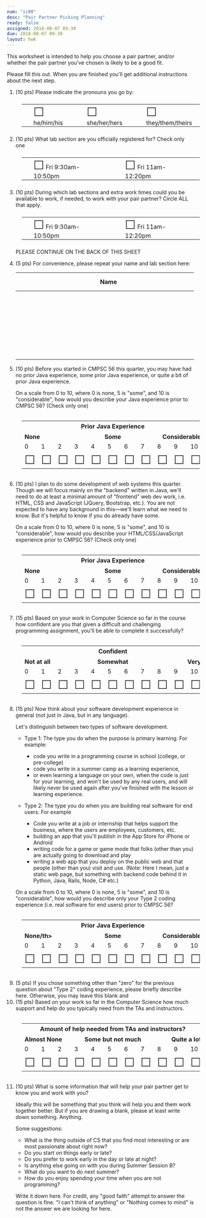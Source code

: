 ```yaml
---
num: "ic00"
desc: "Pair Partner Picking Planning"
ready: false
assigned: 2018-08-07 09:30
due: 2018-08-07 09:30
layout: hwk
---
```


This worksheet is intended to help you choose a pair partner, and/or whether the pair partner you've chosen is likely to be a good fit.

Please fill this out.  When you are finished you'll get additional instructions about the next step.



<ol>

<li> (10 pts) Please indicate the pronouns you go by:
<table class="circle-one">
<tr>
<td> <span style="font-size: 200%;">&#x2610;</span> he/him/his</td>
<td> <span style="font-size: 200%;">&#x2610;</span> she/her/hers</td>
<td> <span style="font-size: 200%;">&#x2610;</span> they/them/theirs</td>
</tr>
</table>

</li>

<li>(10 pts) What lab section are you officially registered for? Check only one

<style>
table.circle-one { border: none; width: 100%; margin: 1.5em 1em 1.5em 1em;}

table.circle-one * td { border: none; padding: 0px 2em 0px 2em;}

</style>

<table class="circle-one">
<tr>
<td> <span style="font-size: 200%;">&#x2610;</span> Fri 9:30am-10:50pm</td>
<td> <span style="font-size: 200%;">&#x2610;</span> Fri 11am-12:20pm</td>
</tr>
</table>
</li>

<li>(10 pts) During which lab sections and extra work times could you be available to work, if needed, to work with your pair partner?  Circle ALL that apply.</li>

<table class="circle-one">
<tr>
<td> <span style="font-size: 200%;">&#x2610;</span> Fri 9:30am-10:50pm</td>
<td> <span style="font-size: 200%;">&#x2610;</span> Fri 11am-12:20pm</td>
</tr>
</table>

<p>PLEASE CONTINUE ON THE BACK OF THIS SHEET</p>

<div class="pagebreak">
</div>

</li>

<li markdown="1"> (5 pts) For convenience, please repeat your name and lab section here:
  
 | Name | Lab Section |
 |------|-------------|
 |<span style="padding-left: 30em;">&nbsp;</span><br>&nbsp; | <span style="font-size: 200%;">&#x2610;</span> 4pm &nbsp;&nbsp;&nbsp;<span style="font-size: 200%;">&#x2610;</span> 5pm  &nbsp;&nbsp;&nbsp;<span style="font-size: 200%;">&#x2610;</span> 6pm |


 
  
</li>

<li>(10 pts) Before you started in CMPSC 56 this quarter, you may have had no prior Java experience, some prior Java experience,
or quite a bit of prior Java experience.

On a scale from 0 to 10, where 0 is none, 5 is "some", and 10 is
"considerable", how would you describe your Java experience prior to CMPSC 56?  (Check only one)

<style>

table.likert { margin: 2em 1em 2em 1em;}
table.likert * td { width: 4em;}
table.likert * th { border: none;}

</style>

<table class="likert">

<tr>
<th colspan="11" style="text-align:center; h">Prior Java Experience</th>
</tr>
<tr>
<th colspan="4" style="text-align:left; ">None</th>
<th colspan="3" style="text-align:center; ">Some</th>
<th colspan="4" style="text-align:right;">Considerable</th>
</tr>
<tr>
<td>0</td>
<td>1</td>
<td>2</td>
<td>3</td>
<td>4</td>
<td>5</td>
<td>6</td>
<td>7</td>
<td>8</td>
<td>9</td>
<td>10</td>
</tr>
<tr>
<td><span style="font-size: 200%;">&#x2610;</span></td>
<td><span style="font-size: 200%;">&#x2610;</span></td>
<td><span style="font-size: 200%;">&#x2610;</span></td>
<td><span style="font-size: 200%;">&#x2610;</span></td>
<td><span style="font-size: 200%;">&#x2610;</span></td>
<td><span style="font-size: 200%;">&#x2610;</span></td>
<td><span style="font-size: 200%;">&#x2610;</span></td>
<td><span style="font-size: 200%;">&#x2610;</span></td>
<td><span style="font-size: 200%;">&#x2610;</span></td>
<td><span style="font-size: 200%;">&#x2610;</span></td>
<td><span style="font-size: 200%;">&#x2610;</span></td>
</tr>
</table>

</li>

<li>(10 pts) I plan to do some development of web systems this quarter.  Though we will focus mainly on the "backend" written in Java, we'll need to do at least a minimal amount of "frontend" web dev work, i.e. HTML, CSS and JavaScript (JQuery, Bootstrap, etc.).   You are not expected to have any background in this&mdash;we'll learn what we need to know. But it's helpful to know if you do already have some.
  
On a scale from 0 to 10, where 0 is none, 5 is "some", and 10 is
"considerable", how would you describe your HTML/CSS/JavaScript experience prior to CMPSC 56?  (Check only one)

<style>

table.likert { margin: 2em 1em 2em 1em;}
table.likert * td { width: 4em;}
table.likert * th { border: none;}

</style>

<table class="likert">

<tr>
<th colspan="11" style="text-align:center; h">Prior Java Experience</th>
</tr>
<tr>
<th colspan="4" style="text-align:left; ">None</th>
<th colspan="3" style="text-align:center; ">Some</th>
<th colspan="4" style="text-align:right;">Considerable</th>
</tr>
<tr>
<td>0</td>
<td>1</td>
<td>2</td>
<td>3</td>
<td>4</td>
<td>5</td>
<td>6</td>
<td>7</td>
<td>8</td>
<td>9</td>
<td>10</td>
</tr>
<tr>
<td><span style="font-size: 200%;">&#x2610;</span></td>
<td><span style="font-size: 200%;">&#x2610;</span></td>
<td><span style="font-size: 200%;">&#x2610;</span></td>
<td><span style="font-size: 200%;">&#x2610;</span></td>
<td><span style="font-size: 200%;">&#x2610;</span></td>
<td><span style="font-size: 200%;">&#x2610;</span></td>
<td><span style="font-size: 200%;">&#x2610;</span></td>
<td><span style="font-size: 200%;">&#x2610;</span></td>
<td><span style="font-size: 200%;">&#x2610;</span></td>
<td><span style="font-size: 200%;">&#x2610;</span></td>
<td><span style="font-size: 200%;">&#x2610;</span></td>
</tr>
</table>

</li>

<li>(15 pts) Based on your work in Computer Science so far in the course
how confident are you that given a difficult and challenging programming 
assignment, you'll be able to complete it successfully?


<table class="likert">

<tr>
<th colspan="11" style="text-align:center;">Confident</th>
</tr>
<tr>
<th colspan="4" style="text-align:left;">Not at all </th>
<th colspan="3" style="text-align:center;">Somewhat </th>
<th colspan="4" style="text-align:right;">Very </th>
</tr>
<tr>
<td>0</td>
<td>1</td>
<td>2</td>
<td>3</td>
<td>4</td>
<td>5</td>
<td>6</td>
<td>7</td>
<td>8</td>
<td>9</td>
<td>10</td>
</tr>
<tr>
<td><span style="font-size: 200%;">&#x2610;</span></td>
<td><span style="font-size: 200%;">&#x2610;</span></td>
<td><span style="font-size: 200%;">&#x2610;</span></td>
<td><span style="font-size: 200%;">&#x2610;</span></td>
<td><span style="font-size: 200%;">&#x2610;</span></td>
<td><span style="font-size: 200%;">&#x2610;</span></td>
<td><span style="font-size: 200%;">&#x2610;</span></td>
<td><span style="font-size: 200%;">&#x2610;</span></td>
<td><span style="font-size: 200%;">&#x2610;</span></td>
<td><span style="font-size: 200%;">&#x2610;</span></td>
<td><span style="font-size: 200%;">&#x2610;</span></td>
</tr>
</table>

</li>

<li markdown="1">

(15 pts) Now think about your software development experience in general (not just in Java, but in any language).

Let's distinguish between two types of software development.

* Type 1: The type you do when the purpose is primary learning.   For example:
   * code you write in a programming course in school (college, or pre-college)
   * code you write in a summer camp as a learning experience, 
   * or even learning a language on your own, when the code is just for your learning, and won't be used by any real users, and will likely never be used again after you've finished with the lesson or learning experience.
   
* Type 2: The type you do when you are building real software for end users.  For example
   * Code you write at a job or internship that helps support the business, where the users are employees, customers, etc.
   * building an app that you'll publish in the App Store for iPhone or Android
   * writing code for a game or game mode that folks (other than you) are actually going to download and play
   * writing a web app that you deploy on the public web and that people (other than you) visit and use.  (Note: Here I mean, just a static web page, but something with backend code behind it in Python, Java, Rails, Node, C# etc.)


On a scale from 0 to 10, where 0 is none, 5 is "some", and 10 is
"considerable", how would you describe only your Type 2 coding experience (i.e. real software for end users) prior to CMPSC&nbsp;56?

<style>

table.likert { margin: 2em 1em 2em 1em;}
table.likert * td { width: 4em;}
table.likert * th { border: none;}

</style>

<table class="likert">

<tr>
<th colspan="11" style="text-align:center; h">Prior Java Experience</th>
</tr>
<tr>
<th colspan="4" style="text-align:left; ">None/th>
<th colspan="3" style="text-align:center; ">Some</th>
<th colspan="4" style="text-align:right;">Considerable</th>
</tr>
<tr>
<td>0</td>
<td>1</td>
<td>2</td>
<td>3</td>
<td>4</td>
<td>5</td>
<td>6</td>
<td>7</td>
<td>8</td>
<td>9</td>
<td>10</td>
</tr>
<tr>
<td><span style="font-size: 200%;">&#x2610;</span></td>
<td><span style="font-size: 200%;">&#x2610;</span></td>
<td><span style="font-size: 200%;">&#x2610;</span></td>
<td><span style="font-size: 200%;">&#x2610;</span></td>
<td><span style="font-size: 200%;">&#x2610;</span></td>
<td><span style="font-size: 200%;">&#x2610;</span></td>
<td><span style="font-size: 200%;">&#x2610;</span></td>
<td><span style="font-size: 200%;">&#x2610;</span></td>
<td><span style="font-size: 200%;">&#x2610;</span></td>
<td><span style="font-size: 200%;">&#x2610;</span></td>
<td><span style="font-size: 200%;">&#x2610;</span></td>
</tr>
</table>

</li>

<li> (5 pts) If you chose something other than "zero" for the previous question about "Type 2" coding experience, please briefly describe here.  Otherwise, you may leave this blank and 



<li>(15 pts) Based on your work so far in the Computer Science
how much support and help do you typically need
from the TAs and instructors.


<table class="likert">

<tr>
<th colspan="11" style="text-align:center;">Amount of help needed from TAs and instructors?</th>
</tr>
<tr>
<th colspan="3" style="text-align:left;">Almost None</th>
<th colspan="5" style="text-align:center;">Some but not much</th>
<th colspan="3" style="text-align:right;">Quite a lot</th>
</tr>
<tr>
<td>0</td>
<td>1</td>
<td>2</td>
<td>3</td>
<td>4</td>
<td>5</td>
<td>6</td>
<td>7</td>
<td>8</td>
<td>9</td>
<td>10</td>
</tr>
<tr>
<td><span style="font-size: 200%;">&#x2610;</span></td>
<td><span style="font-size: 200%;">&#x2610;</span></td>
<td><span style="font-size: 200%;">&#x2610;</span></td>
<td><span style="font-size: 200%;">&#x2610;</span></td>
<td><span style="font-size: 200%;">&#x2610;</span></td>
<td><span style="font-size: 200%;">&#x2610;</span></td>
<td><span style="font-size: 200%;">&#x2610;</span></td>
<td><span style="font-size: 200%;">&#x2610;</span></td>
<td><span style="font-size: 200%;">&#x2610;</span></td>
<td><span style="font-size: 200%;">&#x2610;</span></td>
<td><span style="font-size: 200%;">&#x2610;</span></td>
</tr>
</table>

</li>


<li style="margin-bottom: 15em;" markdown="1"> (10 pts) What is some information that will help your pair partner get to know you and work with you?

Ideally this will be something that you think will help you and them work together better.  But if you are drawing a blank, please at least write down something.  Anything.

Some suggestions:
* What is the thing outside of CS that you find most interesting or are most passionate about right now?
* Do you start on things early or late?
* Do you prefer to work early in the day or late at night?
* Is anything else going on with you during Summer Session B?
* What do you want to do next summer?
* How do you enjoy spending your time when you are not programming?

Write it down here.  For credit, any "good faith" attempt to answer the question is fine.  "I can't think of anything" or "Nothing comes to mind" is not the answer we are looking for here.


</li>



</ol>
